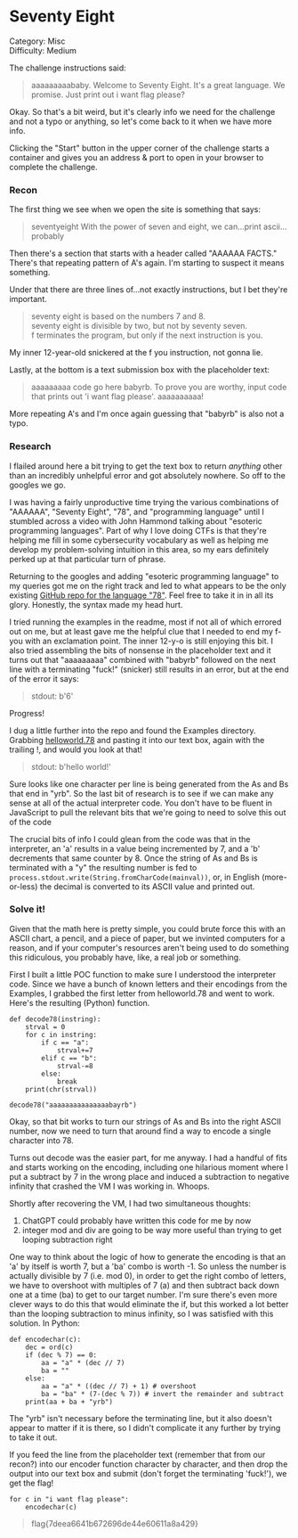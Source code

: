 # Seventy Eight
Category: Misc<br>
Difficulty: Medium

The challenge instructions said:
> aaaaaaaaababy. Welcome to Seventy Eight. It's a great language. We promise. Just print out i want flag please?

Okay. So that's a bit weird, but it's clearly info we need for the challenge and not a typo or anything, so let's come
back to it when we have more info.

Clicking the "Start" button in the upper corner of the challenge starts a container and gives you an address & port to
open in your browser to complete the challenge.

### Recon
The first thing we see when we open the site is something that says:
> seventyeight With the power of seven and eight, we can...print ascii... probably

Then there's a section that starts with a header called "AAAAAA FACTS."<br>
There's that repeating pattern of A's again. I'm starting to suspect it means something.

Under that there are three lines of...not exactly instructions, but I bet they're important.
> seventy eight is based on the numbers 7 and 8.<br>
> seventy eight is divisible by two, but not by seventy seven.<br>
> f terminates the program, but only if the next instruction is you.

My inner 12-year-old snickered at the f you instruction, not gonna lie.

Lastly, at the bottom is a text submission box with the placeholder text:
> aaaaaaaaa code go here babyrb. To prove you are worthy, input code that prints out 'i want flag please'. aaaaaaaaaa!

More repeating A's and I'm once again guessing that "babyrb" is also not a typo.

### Research
I flailed around here a bit trying to get the text box to return _anything_ other than an incredibly unhelpful error and 
got absolutely nowhere. So off to the googles we go.

I was having a fairly unproductive time trying the various combinations of "AAAAAA", "Seventy Eight", "78", and "programming language"
until I stumbled across a video with John Hammond talking about "esoteric programming languages". Part of why I love doing
CTFs is that they're helping me fill in some cybersecurity vocabulary as well as helping me develop my problem-solving
intuition in this area, so my ears definitely perked up at that particular turn of phrase.

Returning to the googles and adding "esoteric programming language" to my queries got me on the right track and led to
what appears to be the only existing [GitHub repo for the language "78"](https://github.com/oatmealine/78). Feel free to
take it in in all its glory. Honestly, the syntax made my head hurt.

I tried running the examples in the readme, most if not all of which errored out on me, but at least gave me the helpful
clue that I needed to end my f-you with an exclamation point. The inner 12-y-o is still enjoying this bit. I also tried
assembling the bits of nonsense in the placeholder text and it turns out that "aaaaaaaaa" combined with "babyrb" followed
on the next line with a terminating "fuck!" (snicker) still results in an error, but at the end of the error it says:
>stdout: b'6'

Progress!

I dug a little further into the repo and found the Examples directory. Grabbing [helloworld.78](https://github.com/oatmealine/78/blob/master/examples/helloworld.78)
and pasting it into our text box, again with the trailing !, and would you look at that!
> stdout: b'hello world!'

Sure looks like one character per line is being generated from the As and Bs that end in "yrb". So the last bit of research is to see if we
can make any sense at all of the actual interpreter code. You don't have to be fluent in JavaScript to pull the relevant bits 
that we're going to need to solve this out of the code

The crucial bits of info I could glean from the code was that in the interpreter, an 'a' results in a value being incremented
by 7, and a 'b' decrements that same counter by 8. Once the string of As and Bs is terminated with a "y" the resulting number
is fed to `process.stdout.write(String.fromCharCode(mainval))`, or, in English (more-or-less) the decimal is converted to its
ASCII value and printed out.

### Solve it!
Given that the math here is pretty simple, you could brute force this with an ASCII chart, a pencil, and a piece of paper,
but we invinted computers for a reason, and if your computer's resources aren't being used to do something this ridiculous,
you probably have, like, a real job or something.

First I built a little POC function to make sure I understood the interpreter code. Since we have a bunch of 
known letters and their encodings from the Examples, I grabbed the first letter from helloworld.78 and went to work.
Here's the resulting (Python) function.
```
def decode78(instring):
    strval = 0
    for c in instring:
        if c == "a":
            strval+=7
        elif c == "b":
            strval-=8
        else:
            break
    print(chr(strval))
    
decode78("aaaaaaaaaaaaaaabayrb")
```
Okay, so that bit works to turn our strings of As and Bs into the right ASCII number, now we need to turn that around
find a way to encode a single character into 78.

Turns out decode was the easier part, for me anyway. I had a handful of fits and starts working on the encoding, including
one hilarious moment where I put a subtract by 7 in the wrong place and induced a subtraction to negative infinity that
crashed the VM I was working in. Whoops.

Shortly after recovering the VM, I had two simultaneous thoughts:
1. ChatGPT could probably have written this code for me by now
2. integer mod and div are going to be way more useful than trying to get looping subtraction right

One way to think about the logic of how to generate the encoding is that an 'a' by itself is worth 7, but a 'ba' combo is
worth -1. So unless the number is actually divisible by 7 (i.e. mod 0), in order to get the right combo of letters, we
have to overshoot with multiples of 7 (a) and then subtract back down one at a time (ba) to get to our target number.
I'm sure there's even more clever ways to do this that would eliminate the if, but this worked a lot better than the 
looping subtraction to minus infinity, so I was satisfied with this solution. In Python:
```
def encodechar(c):
    dec = ord(c)
    if (dec % 7) == 0:
        aa = "a" * (dec // 7)
        ba = ""
    else:
        aa = "a" * ((dec // 7) + 1) # overshoot
        ba = "ba" * (7-(dec % 7)) # invert the remainder and subtract
    print(aa + ba + "yrb")
```
The "yrb" isn't necessary before the terminating line, but it also doesn't appear to matter if it is there, so I didn't
complicate it any further by trying to take it out.

If you feed the line from the placeholder text (remember that from our recon?) into our encoder function character by 
character, and then drop the output into our text box and submit (don't forget the terminating 'fuck!'), we get the flag!
```
for c in "i want flag please":
    encodechar(c)
```
>flag{7deea6641b672696de44e60611a8a429}
